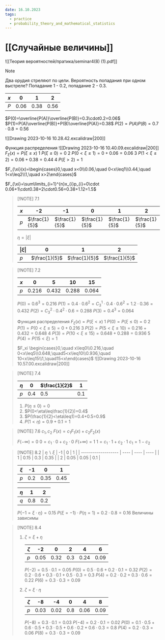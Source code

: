 ```yaml
---
date: 16.10.2023
tags:
  - practice
  - probability_theory_and_mathematical_statistics
---
```

# [[Случайные величины]]
![[Теория вероятностей/пратика/seminar4(8) (1).pdf]]


> [!note] 
> Два орудия стреляют по цели. Вероятность попадания при одном выстреле?
> Попадание 1 - $0.2$, попадание 2 - $0.3$.
> 
> |$x$|0|1|2|
> |---|---|---|---|
> |$P$|$0.06$|$0.38$|$0.56$|
> 
> $P(0)=\overline{P(A)}\overline{P(B)}=0.3\cdot0.2=0.06$
> $P(1)=P(A)\overline{P(B)}+P(B)\overline{P(A)}=0.38$
> $P(2)=P(A)P(B)=0.7\cdot0.8=0.56$
> 
> ![[Drawing 2023-10-16 10.28.42.excalidraw|200]]
> 
>Функция распределения
>![[Drawing 2023-10-16 10.40.09.excalidraw|200]]
> $F_{\xi}(x)=P(\xi\leq x)$
> 1 $P(\xi\leq 0)=0$
> 2 $P(0<\xi\leq 1)=0+0.06=0.06$
> 3 $P(1<\xi\leq2)=0.06+0.38=0.44$
> 4 $P(\xi>2)=1$
> 
> $F_{\xi}(x)=\begin{cases}0,\quad x<0\\0.06,\quad 0<x\leq1\\0.44,\quad 1<x\leq2\\1,\quad x>2\end{cases}$
>
>$F_{\xi}=\sum\limits_{i=1}^{n}x_{i}p_{i}=0\cdot 0.06+1\cdot0.38+2\cdot0.56=0.38+1.12=1.5$
>


> [!NOTE] 7.1
> 
> |$x$|-2|-1|0|1|2|
> |---|---|---|---|---|---|
> |$p$|$\frac{1}{5}$|$\frac{1}{5}$|$\frac{1}{5}$|$\frac{1}{5}$|$\frac{1}{5}$|
> 
> $\eta=|\xi|$
> 
> |$\vert\xi\vert$|0|1|2|
> |---|---|---|---|
> |$p$|$\frac{1}{5}$|$\frac{1}{5}$|$\frac{1}{5}$|


> [!NOTE] 7.2
> 
> |$x$|0|5|10|15|
> |---|---|---|---|---|
> |$p$|$0.216$|$0.432$|$0.288$|$0.064$|
> 
> $P(0)=0.6^{3}=0.216$
> $P(1)=0.4\cdot0.6^{2}=C^{1}_{3}\cdot0.4\cdot0.6^{2}=1.2\cdot0.36=0.432$
> $P(2)=C_{3}^{2}\cdot0.4^{2}\cdot0.6=0.288$
> $P(3)=0.4^{3}=0.064$
> 
> Функция распределения
> $F_{\xi}(x)=P(\xi<x)$
> 1 $P(0)=P(\xi\leq0)=0$
> 2 $P(1)=P(0<\xi\leq5)=0+0.216$
> 3 $P(2)=P(5<\xi\leq 10)=0.216+0.432=0.648$
> 4 $P(3)=P(10<\xi\leq15)=0.648+0.288=0.936$
> 5 $P(4)=P(15<\xi)=1$
> 
> $F_xi \begin{cases}0,\quad x\leq0\\0.216,\quad 0<x\leq5\\0.648,\quad5<x\leq10\\0.936,\quad 10<x\leq15\\1,\quad15<x\end{cases}$
> ![[Drawing 2023-10-16 10.57.00.excalidraw|200]]


> [!NOTE] 7.4
> 
> |$\eta$|$0$|$\frac{1}{2}$|$1$|
> |---|---|---|---|
> |$p$|$0.4$|$0.5$|$0.1$|
> 
> 1. $P(\eta\leq0)=0$
> 2. $P(0<\eta\leq\frac{1}{2})=0.4$
> 3. $P(\frac{1}{2}<\eta\leq1)=0.4+0.5=0.9$
> 4. $P(1<\eta)=0.9+0.1=1$


> [!NOTE] 7.6
> $c_{1},c_{2}$
> $F(x)=c_{1}F_{1}(x)+c_{2}F_{2}(x)$
> 
> $F(-\infty)=0$
> $0=c_{1}\cdot0+c_{2}\cdot0$
> $F(+\infty)=1$
> $1=c_{1}\cdot1+c_{2}\cdot1$
> $c_{1}=1-c_{2}$

> [!NOTE] 8.2
> | $\eta\backslash\xi$ | -1   | 0    | 1    |
> | ------------------- | ---- | ---- | ---- |
> | 1                   | 0.15 | 0.3  | 0.35 |
> | 2                   | 0.05 | 0.05 | 0.1  |
> 
> | $\xi$ | -1  | 0    | 1    |
> | ----- | --- | ---- | ---- |
> | $p$   | 0.2 | 0.35 | 0.45 |
> 
> | $\eta$ | 1   | 2   |
> | ------ | --- | --- |
> | $q$    | 0.8 | 0.2    |
> 
> $P\{-1=\xi\cdot\eta\}=0.15$
> $P(\xi=-1)\cdot P(\eta=1)=0.2\cdot0.8=0.16$
> Величины зависимы


> [!NOTE] 8.4
> 1) $\zeta=\xi+\eta$
>    
>    |$\zeta$|-2|0|2|4|6|
>    |---|---|---|---|---|---|
>    |$p$|0.05|0.32|0.3|0.24|0.09|
>    
>    $P(-2)=0.5\cdot0.1=0.05$
>    $P(0)=0.5\cdot0.6+0.2\cdot0.1=0.32$
>    $P(2)=0.2\cdot0.6+0.3\cdot0.1+0.5\cdot0.3=0.3$
>    $P(4)=0.2\cdot0.2+0.3\cdot0.6=0.22$
>    $P(6)=0.3\cdot0.3=0.09$
> 
> 3) $\zeta=\xi\cdot\eta$
>    
>    |$\zeta$|-8|-4|0|4|8|
>    |---|---|---|---|---|---|
>    |$p$|0.03|0.02|0.8|0.06|0.09|
>    
>    $P(-8)=0.3\cdot0.1=0.03$
>    $P(-4)=0.2\cdot0.1=0.02$
>    $P(0)=0.1\cdot0.5+0.6\cdot0.5+0.3\cdot0.5+0.6\cdot0.2+0.6\cdot0.3=0.8$
>    $P(4)=0.2\cdot0.3=0.06$
>    $P(8)=0.3\cdot0.3=0.09$
